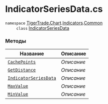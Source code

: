 
# IndicatorSeriesData.cs
`namespace` [TigerTrade.Chart](../../../../TigerTrade.Chart.md).[Indicators](../../../../TigerTrade.Chart/Indicators.md).[Common](../../../../TigerTrade.Chart/Indicators/Common.md)  
`     class` [IndicatorSeriesData](../IndicatorSeriesData.cs.md)

### Методы
| Название | Описание |
| --- | --- |
| [`CachePoints`](./Методы/CachePoints.md) | *Описание* |
| [`GetDistance`](./Методы/GetDistance.md) | *Описание* |
| [`IndicatorSeriesData`](./Методы/IndicatorSeriesData.md) | *Описание* |
| [`MaxValue`](./Методы/MaxValue.md) | *Описание* |
| [`MinValue`](./Методы/MinValue.md) | *Описание* |

